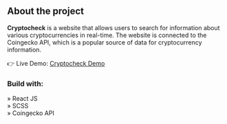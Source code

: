<h2>About the project</h2>

<p><b>Cryptocheck</b> is a website that allows users to search for information about various cryptocurrencies in real-time. The website is connected to the Coingecko API, which is a popular source of data for cryptocurrency information.</p>

👉 Live Demo: <a href='https://ag-cryptocheck.vercel.app/'>Cryptocheck Demo</a>

<h3>Build with:</h3>

» React JS <br>
» SCSS <br>
» Coingecko API <br>
